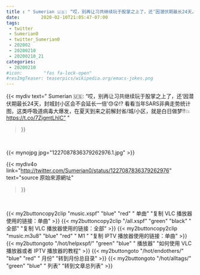 ```yaml
---
title : " Sumerian 🇺🇸: “哎，别再让习共继续玩于股掌之上了，还‘因潜伏期最长24天，封城封小区会不会延长一倍’😓😲⁉️&#10;看看当年SARS非典走势统计图，这类呼吸道病毒大爆发，在夏天到来之前解封省/城/小区，就是白日做梦‼️💥 https://t.co/7ZjgmtLhIC”  "
date:        2020-02-10T21:05:47-07:00
tags:
 - twitter
 - Sumerian0
 - twitter_Sumerian0
 - 202002
 - 20200210
 - 20200210_21
categories:
 - 20200210
#icon:        "fas fa-lock-open"
#resImgTeaser: teaserpics/wikipedia.org/emacs-jokes.png
---
```


{{< mydiv text=" Sumerian 🇺🇸: “哎，别再让习共继续玩于股掌之上了，还‘因潜伏期最长24天，封城封小区会不会延长一倍’😓😲⁉️&#10;看看当年SARS非典走势统计图，这类呼吸道病毒大爆发，在夏天到来之前解封省/城/小区，就是白日做梦‼️💥 https://t.co/7ZjgmtLhIC”  "
>}}
<br>


 {{< mynojpg jpg="1227087836379262976.1.jpg" >}}<br> 



{{< mydiv4o link="http://twitter.com/Sumerian0/status/1227087836379262976"
text="source 原始來源網址"
>}}


<br>



{{< my2buttoncopy2clip "music.xspf"        "blue"   "red"    " 单曲"  "复制 VLC 播放器使用的链接：单曲" >}} {{< my2buttoncopy2clip "/all.xspf"         "green"  "black"  " 全部"  "复制 VLC 播放器使用的链接：全部" >}} {{< my2buttoncopy2clip "music.m3u8"        "blue"   "red"    " M1 "    "复制 IPTV 播放器使用的链接：单曲" >}} {{< my2buttongoto      "/hot/helpxspf/"    "green"  "blue"   " 播放器" "如何使用 VLC 播放器或者 IPTV 播放器的教程" >}} {{< my2buttongoto      "/hot/endothers/"   "blue"   "red"    " 月份"   "转到月份总目录" >}} {{< my2buttongoto      "/hot/alltags/"     "green"  "blue"   " 列表"   "转到文章总列表" >}} 
